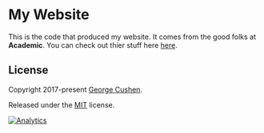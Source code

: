 # My Website

This is the code that produced my website. It comes from the good folks at **Academic**. You can check out thier stuff here [here](https://academic-demo.netlify.com/). 
## License

Copyright 2017-present [George Cushen](https://georgecushen.com).

Released under the [MIT](https://github.com/sourcethemes/academic-kickstart/blob/master/LICENSE.md) license.

[![Analytics](https://ga-beacon.appspot.com/UA-78646709-2/academic-kickstart/readme?pixel)](https://github.com/igrigorik/ga-beacon)
